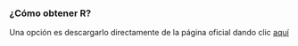 



### ¿Cómo obtener R? 

Una opción es descargarlo directamente de la página oficial dando clic [aquí](https://cran.r-project.org/)



